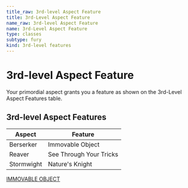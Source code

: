 ```yaml
---
title_raw: 3rd-level Aspect Feature
title: 3rd-Level Aspect Feature
name_raw: 3rd-level Aspect Feature
name: 3rd-Level Aspect Feature
type: classes
subtype: fury
kind: 3rd-level features
---
```


# 3rd-level Aspect Feature

Your primordial aspect grants you a feature as shown on the 3rd-Level Aspect Features table.

## 3rd-level Aspect Features

| Aspect     | Feature                 |
| ---------- | ----------------------- |
| Berserker  | Immovable Object        |
| Reaver     | See Through Your Tricks |
| Stormwight | Nature's Knight         |

[IMMOVABLE OBJECT](./Immovable%20Object.md)
